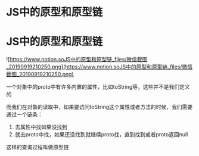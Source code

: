 # JS中的原型和原型链

# JS中的原型和原型链

![https://www.notion.soJS中的原型和原型链_files/微信截图_20190919210250.png](https://www.notion.soJS中的原型和原型链_files/微信截图_20190919210250.png)

一个对象中的proto中有许多内置的属性，比如toString等，这些并不是我们定义的

而我们在对象的读取中，如果要访问toString这个属性或者方法的时候，我们需要通过一个链条：

1. 去属性中找如果没找到
2. 就去proto中找，如果还没找到就继续proto找，直到找到或者proto返回null

这样的查询过程叫做原型链